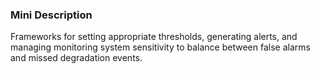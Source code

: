 ### Mini Description

Frameworks for setting appropriate thresholds, generating alerts, and managing monitoring system sensitivity to balance between false alarms and missed degradation events.
